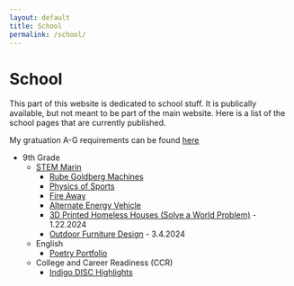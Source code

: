 ```yaml
---
layout: default
title: School
permalink: /school/
---
```

# School
This part of this website is dedicated to school stuff.  It is publically available, but not meant to be part of the main website.  Here is a list of the school pages that are currently published.

My gratuation A-G requirements can be found [here](/school/graduation)
- 9th Grade
    - [STEM Marin](https://stemmarin.nusd.org/)
        - [Rube Goldberg Machines](/school/9/rubegoldberg)
        - [Physics of Sports](/school/9/physicsofsports)
        - [Fire Away](/school/9/fireaway)
        - [Alternate Energy Vehicle](/school/9/alternate-energy-car)
        - [3D Printed Homeless Houses (Solve a World Problem)](/school/9/3dhomelesshouse) - 1.22.2024
        - [Outdoor Furniture Design](/school/9/outdoor-furniture-design) - 3.4.2024
    - English
        - [Poetry Portfolio](/school/9/poetryportfolio/)
    - College and Career Readiness (CCR)
        - [Indigo DISC Highlights](/school/9/disc-highlights/)
